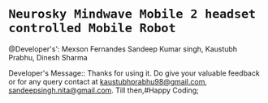 # `Neurosky Mindwave Mobile 2 headset controlled Mobile Robot`

@Developer's': 
                Mexson Fernandes
                Sandeep Kumar singh, 
                Kaustubh Prabhu, 
                Dinesh Sharma

Developer's Message:: Thanks for using it. Do give your valuable feedback or for any query contact at kaustubhprabhu98@gmail.com, sandeepsingh.nita@gmail.com. Till then,#Happy Coding;
